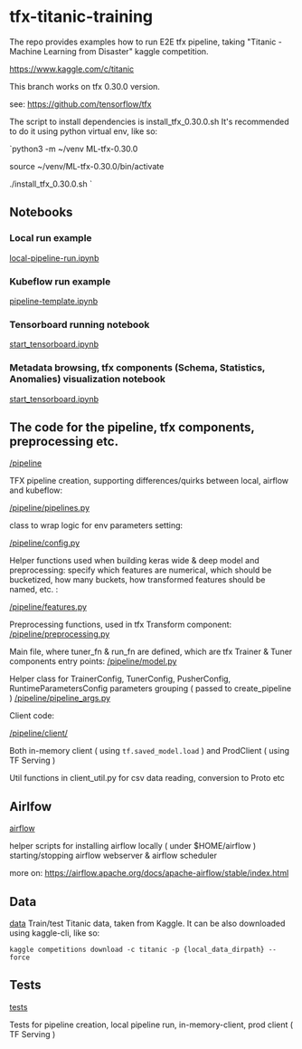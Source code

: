 # tfx-titanic-training

The repo provides examples how to run E2E tfx pipeline, 
taking "Titanic - Machine Learning from Disaster" kaggle competition.

https://www.kaggle.com/c/titanic

This branch works on tfx 0.30.0 version.

see:
https://github.com/tensorflow/tfx

The script to install dependencies is install_tfx_0.30.0.sh
It's recommended to do it using python virtual env, like so:

`python3 -m ~/venv ML-tfx-0.30.0

source ~/venv/ML-tfx-0.30.0/bin/activate

./install_tfx_0.30.0.sh
`

## Notebooks

### Local run example
[local-pipeline-run.ipynb](https://github.com/MichalGasiorowski/tfx-titanic-training/blob/master/local-pipeline-run.ipynb)
### Kubeflow run example
[pipeline-template.ipynb](https://github.com/MichalGasiorowski/tfx-titanic-training/blob/master/pipeline-template.ipynb)
### Tensorboard running notebook
[start_tensorboard.ipynb](https://github.com/MichalGasiorowski/tfx-titanic-training/blob/master/start_tensorboard.ipynb)
### Metadata browsing, tfx components (Schema, Statistics, Anomalies) visualization notebook
[start_tensorboard.ipynb](https://github.com/MichalGasiorowski/tfx-titanic-training/blob/master/browse-tfx-metadata.ipynb)



## The code for the pipeline, tfx components, preprocessing etc. 
[/pipeline](https://github.com/MichalGasiorowski/tfx-titanic-training/blob/master/pipeline)


TFX pipeline creation, supporting differences/quirks between local, airflow and kubeflow:

[/pipeline/pipelines.py](https://github.com/MichalGasiorowski/tfx-titanic-training/blob/master/pipeline/pipelines.py)

class to wrap logic for env parameters setting:

[/pipeline/config.py](https://github.com/MichalGasiorowski/tfx-titanic-training/blob/master/pipeline/config.py)


Helper functions used when building keras wide & deep model and preprocessing: specify which features are numerical, 
which should be bucketized, how many buckets, how transformed features should be named, etc. :

[/pipeline/features.py](https://github.com/MichalGasiorowski/tfx-titanic-training/blob/master/pipeline/features.py)

 
Preprocessing functions, used in tfx Transform component:
[/pipeline/preprocessing.py](https://github.com/MichalGasiorowski/tfx-titanic-training/blob/master/pipeline/preprocessing.py)


Main file, where tuner_fn & run_fn are defined, which are tfx Trainer & Tuner components entry points:
[/pipeline/model.py](https://github.com/MichalGasiorowski/tfx-titanic-training/blob/master/pipeline/model.py)

 
Helper class for TrainerConfig, TunerConfig, PusherConfig, RuntimeParametersConfig
parameters grouping ( passed to create_pipeline )
[/pipeline/pipeline_args.py](https://github.com/MichalGasiorowski/tfx-titanic-training/blob/master/pipeline/pipeline_args.py)


Client code:

[/pipeline/client/](https://github.com/MichalGasiorowski/tfx-titanic-training/blob/master/pipeline/client/)

Both in-memory client ( using `tf.saved_model.load` )
and ProdClient ( using TF Serving ) 

Util functions in client_util.py for csv data reading, conversion to Proto etc

## Airlfow
[airflow](https://github.com/MichalGasiorowski/tfx-titanic-training/blob/master/airflow)

helper scripts for installing airflow locally ( under $HOME/airflow )
starting/stopping airflow webserver & airflow scheduler

more on:
https://airflow.apache.org/docs/apache-airflow/stable/index.html

## Data
[data](https://github.com/MichalGasiorowski/tfx-titanic-training/blob/master/data)
Train/test Titanic data, taken from Kaggle.
It can be also downloaded using kaggle-cli, like so:

`kaggle competitions download -c titanic -p {local_data_dirpath} --force`

## Tests
[tests](https://github.com/MichalGasiorowski/tfx-titanic-training/blob/master/pipeline/tests)

Tests for pipeline creation, local pipeline run, in-memory-client, prod client ( TF Serving )

